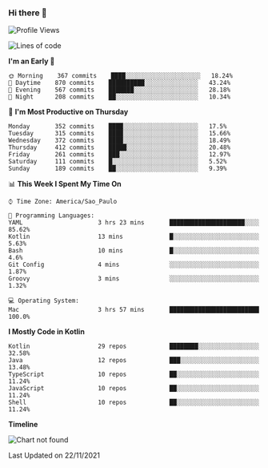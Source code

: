### Hi there 👋

<!--
**fernandonogueira/fernandonogueira** is a ✨ _special_ ✨ repository because its `README.md` (this file) appears on your GitHub profile.

Here are some ideas to get you started:

- 🔭 I’m currently working on ...
- 🌱 I’m currently learning ...
- 👯 I’m looking to collaborate on ...
- 🤔 I’m looking for help with ...
- 💬 Ask me about ...
- 📫 How to reach me: ...
- 😄 Pronouns: ...
- ⚡ Fun fact: ...
-->

<!--START_SECTION:waka-->
![Profile Views](http://img.shields.io/badge/Profile%20Views-0-blue)

![Lines of code](https://img.shields.io/badge/From%20Hello%20World%20I%27ve%20Written-457326%20lines%20of%20code-blue)

**I'm an Early 🐤** 

```text
🌞 Morning    367 commits    ████░░░░░░░░░░░░░░░░░░░░░   18.24% 
🌆 Daytime    870 commits    ██████████░░░░░░░░░░░░░░░   43.24% 
🌃 Evening    567 commits    ███████░░░░░░░░░░░░░░░░░░   28.18% 
🌙 Night      208 commits    ██░░░░░░░░░░░░░░░░░░░░░░░   10.34%

```
📅 **I'm Most Productive on Thursday** 

```text
Monday       352 commits    ████░░░░░░░░░░░░░░░░░░░░░   17.5% 
Tuesday      315 commits    ████░░░░░░░░░░░░░░░░░░░░░   15.66% 
Wednesday    372 commits    ████░░░░░░░░░░░░░░░░░░░░░   18.49% 
Thursday     412 commits    █████░░░░░░░░░░░░░░░░░░░░   20.48% 
Friday       261 commits    ███░░░░░░░░░░░░░░░░░░░░░░   12.97% 
Saturday     111 commits    █░░░░░░░░░░░░░░░░░░░░░░░░   5.52% 
Sunday       189 commits    ██░░░░░░░░░░░░░░░░░░░░░░░   9.39%

```


📊 **This Week I Spent My Time On** 

```text
⌚︎ Time Zone: America/Sao_Paulo

💬 Programming Languages: 
YAML                     3 hrs 23 mins       █████████████████████░░░░   85.62% 
Kotlin                   13 mins             █░░░░░░░░░░░░░░░░░░░░░░░░   5.63% 
Bash                     10 mins             █░░░░░░░░░░░░░░░░░░░░░░░░   4.6% 
Git Config               4 mins              ░░░░░░░░░░░░░░░░░░░░░░░░░   1.87% 
Groovy                   3 mins              ░░░░░░░░░░░░░░░░░░░░░░░░░   1.32%

💻 Operating System: 
Mac                      3 hrs 57 mins       █████████████████████████   100.0%

```

**I Mostly Code in Kotlin** 

```text
Kotlin                   29 repos            ████████░░░░░░░░░░░░░░░░░   32.58% 
Java                     12 repos            ███░░░░░░░░░░░░░░░░░░░░░░   13.48% 
TypeScript               10 repos            ██░░░░░░░░░░░░░░░░░░░░░░░   11.24% 
JavaScript               10 repos            ██░░░░░░░░░░░░░░░░░░░░░░░   11.24% 
Shell                    10 repos            ██░░░░░░░░░░░░░░░░░░░░░░░   11.24%

```


**Timeline**

![Chart not found](https://raw.githubusercontent.com/fernandonogueira/fernandonogueira/master/charts/bar_graph.png) 


 Last Updated on 22/11/2021
<!--END_SECTION:waka-->
